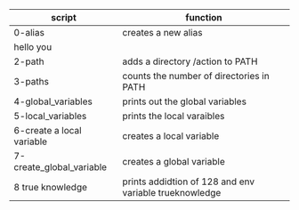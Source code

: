 | script | function |
| ------ | --------- |
| 0-alias | creates a new alias |
| hello you | |prints hello to the curent user |
| 2-path | adds a directory /action to PATH |
| 3-paths | counts the number of directories in PATH |
| 4-global_variables | prints out the global variables |
| 5-local_variables | prints the local varaibles |
| 6-create a local variable | creates a local variable |
| 7-create_global_variable | creates a global variable |
| 8 true knowledge | prints addidtion of 128 and env variable trueknowledge |